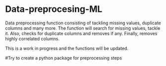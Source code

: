 # Data-preprocesing-ML
Data preprocessing function consisting of tackling missing values, duplicate columns and many more.
The function will search for missing values, tackle it. Also, checks for duplicate columns and removes if any. Finally, removes highly correlated columns.

This is a work in progress and the functions will be updated.

#Try to create a python package for preprocessing steps
